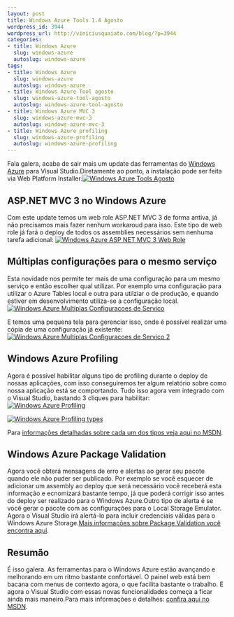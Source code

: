 ```yaml
--- 
layout: post
title: Windows Azure Tools 1.4 Agosto
wordpress_id: 3944
wordpress_url: http://viniciusquaiato.com/blog/?p=3944
categories: 
- title: Windows Azure
  slug: windows-azure
  autoslug: windows-azure
tags: 
- title: Windows Azure
  slug: windows-azure
  autoslug: windows-azure
- title: Windows Azure Tool agosto
  slug: windows-azure-tool-agosto
  autoslug: windows-azure-tool-agosto
- title: Windows Azure MVC 3
  slug: windows-azure-mvc-3
  autoslug: windows-azure-mvc-3
- title: Windows Azure profiling
  slug: windows-azure-profiling
  autoslug: windows-azure-profiling
---
```



Fala galera, acaba de sair mais um update das ferramentas do [Windows Azure](http://viniciusquaiato.com/blog/category/windows-azure/) para Visual Studio.Diretamente ao ponto, a instalação pode ser feita via Web Platform Installer:[![Windows Azure Tools Agosto](http://viniciusquaiato.com/images_posts/Windows-AZure-Tools-Agosto-300x207.png "Windows Azure Tools Agosto")](http://viniciusquaiato.com/images_posts/Windows-AZure-Tools-Agosto.png)



## ASP.NET MVC 3 no Windows Azure


Com este update temos um web role ASP.NET MVC 3 de forma antiva, já não precisamos mais fazer nenhum workaroud para isso. Este tipo de web role já fará o deploy de todos os assemblies necessários sem nenhuma tarefa adicional: [![Windows Azure ASP NET MVC 3 Web Role](http://viniciusquaiato.com/images_posts/Windows-Azure-ASP-NET-MVC-3-Web-Role-300x190.png "Windows Azure ASP NET MVC 3 Web Role")](http://viniciusquaiato.com/images_posts/Windows-Azure-ASP-NET-MVC-3-Web-Role.png)



## Múltiplas configurações para o mesmo serviço


Esta novidade nos permite ter mais de uma configuração para um mesmo serviço e então escolher qual utilizar. Por exemplo uma configuração para utilizar o Azure Tables local e outra para utilziar o de produção, e quando estiver em desenvolvimento utiliza-se a configuração local.[![Windows Azure Multiplas Configuracoes de Servico](http://viniciusquaiato.com/images_posts/Windows-Azure-Multiplas-Configuracoes-de-Servico-300x177.png "Windows Azure Multiplas Configuracoes de Servico")](http://viniciusquaiato.com/images_posts/Windows-Azure-Multiplas-Configuracoes-de-Servico.png)



E temos uma pequena tela para gerenciar isso, onde é possível realizar uma cópia de uma configuração já existente:[![Windows Azure Multiplas Configuracoes de Servico 2](http://viniciusquaiato.com/images_posts/Windows-Azure-Multiplas-Configuracoes-de-Servico-2.png "Windows Azure Multiplas Configuracoes de Servico 2")](http://viniciusquaiato.com/images_posts/Windows-Azure-Multiplas-Configuracoes-de-Servico-2.png)



## Windows Azure Profiling


Agora é possível habilitar alguns tipo de profiling durante o deploy de nossas aplicações, com isso conseguiremos ter algum relatório sobre como nossa aplicação está se comportando. Tudo isso agora vem integrado com o Visual Studio, bastando 3 cliques para habilitar:[![Windows Azure Profiling](http://viniciusquaiato.com/images_posts/Windows-Azure-Profiling-246x300.png "Windows Azure Profiling")](http://viniciusquaiato.com/images_posts/Windows-Azure-Profiling.png)



[![Windows Azure Profiling types](http://viniciusquaiato.com/images_posts/Windows-Azure-Profiling-types-300x232.png "Windows Azure Profiling types")](http://viniciusquaiato.com/images_posts/Windows-Azure-Profiling-types.png)

Para [informações detalhadas sobre cada um dos tipos veja aqui no MSDN](http://msdn.microsoft.com/en-us/library/hh369930.aspx).

## Windows Azure Package Validation
Agora você obterá mensagens de erro e alertas ao gerar seu pacote quando ele não puder ser publicado. Por exemplo se você esquecer de adicionar um assembly ao deploy que será necessário você receberá esta informação e ecnomizará bastante tempo, já que poderá corrigir isso antes do deploy ser realizado para o Windows Azure.Outro tipo de alerta é se você gerar o pacote com as configurações para o Local Storage Emulator. Agora o Visual Studio irá alertá-lo para incluir credenciais válidas para o Windows Azure Storage.[Mais informações sobre Package Validation você encontra aqui](http://msdn.microsoft.com/en-us/library/hh369932.aspx).

## Resumão
É isso galera. As ferramentas para o Windows Azure estão avançando e melhorando em um ritmo bastante confortável. O painel web está bem bacana com menus de contexto agora, o que facilita bastante o trabalho. E agora o Visual Studio com essas novas funcionalidades começa a ficar ainda mais maneiro.Para mais informações e detalhes: [confira aqui no MSDN](http://msdn.microsoft.com/en-us/library/ff683673.aspx).
